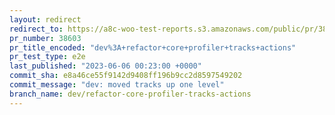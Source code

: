 ```yaml
---
layout: redirect
redirect_to: https://a8c-woo-test-reports.s3.amazonaws.com/public/pr/38603/e2e/index.html
pr_number: 38603
pr_title_encoded: "dev%3A+refactor+core+profiler+tracks+actions"
pr_test_type: e2e
last_published: "2023-06-06 00:23:00 +0000"
commit_sha: e8a46ce55f9142d9408ff196b9cc2d8597549202
commit_message: "dev: moved tracks up one level"
branch_name: dev/refactor-core-profiler-tracks-actions
---
```


